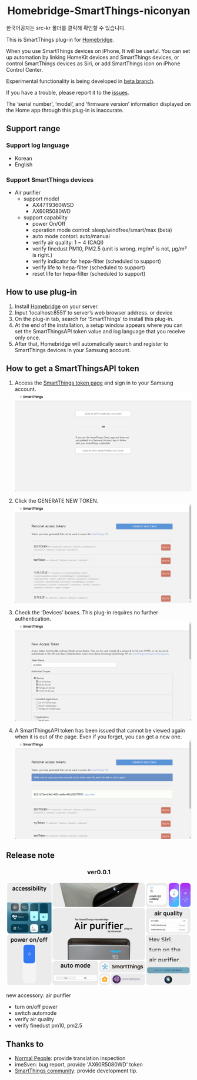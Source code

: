 <span align="center">

# Homebridge-SmartThings-niconyan
</span>

한국어공지는 src-kr 폴더를 클릭해 확인할 수 있습니다.

This is SmartThings plug-in for [Homebridge](https://github.com/homebridge/homebridge).

When you use SmartThings devices on iPhone, It will be useful.
You can set up automation by linking HomeKit devices and SmartThings devices, or control SmartThings devices as Siri, or add SmartThings icon on iPhone Control Center.

Experimental functionality is being developed in [beta branch](https://github.com/niconyanGH/Homebridge-SmartThings-niconyan/tree/beta).

If you have a trouble, please report it to the [issues](https://github.com/niconyanGH/homebridge-smartthings/issues).

The ‘serial number’, ‘model’, and ‘firmware version’ information displayed on the Home app through this plug-in is inaccurate.

## Support range
### Support log language
* Korean
* English

### Support SmartThings devices
* Air purifier
  - support model
    + AX47T9360WSD
    + AX60R5080WD
  - support capability
    + power On/Off
    + operation mode control: sleep/windfree/smart/max (beta)
    + auto mode contorl: auto/manual
    + verify air quality: 1 ~ 4 (CAQI)
    + verify finedust PM10, PM2.5 (unit is wrong. mg/m³ is not, µg/m³ is right.)
    + verify indicator for hepa-filter (scheduled to support)
    + verify life to hepa-filter (scheduled to support)
    + reset life tor hepa-filter (scheduled to support)

## How to use plug-in

1. Install [Homebridge](https://github.com/homebridge/homebridge#installation) on your server.
2. Input ‘localhost:8551’ to server’s web browser address. or device
3. On the plug-in tab, search for ‘SmartThings’ to install this plug-in.
4. At the end of the installation, a setup window appears where you can set the SmartThingsAPI token value and log language that you receive only once.
5. After that, Homebridge will automatically search and register to SmartThings devices in your Samsung account.

## How to get a SmartThingsAPI token

1. Access the [SmartThings token page](https://account.smartthings.com/tokens) and sign in to your Samsung account.
![guide1](guide/1.png?raw=true)

2. Click the GENERATE NEW TOKEN.
![guide2](guide/2.png?raw=true)

3. Check the ‘Devices’ boxes. This plug-in requires no further authentication.
![guide3](guide/3.png?raw=true)

4. A SmartThingsAPI token has been issued that cannot be viewed again when it is out of the page. Even if you forget, you can get a new one.
![guide4](guide/4.png?raw=true)

## Release note
<span align="center">

### ver0.0.1
</span>

![Homebridge-SmartThings-niconyan v0.0.1 Summary Introduction(en)](ReleaseNote/v0.0.1/Summary_Introduction_Homebridge-SmartThings-AirPurifier(en).png?raw=true)

new accessory: air purifier
* turn on/off power
* switch automode
* verify air quality
* verify finedust pm10, pm2.5

## Thanks to
* [Normal People](https://www.youtube.com/c/%EB%85%B8%EB%A9%80%ED%94%BC%ED%94%8C): provide translation inspection
* imeSven: bug report, provide 'AX60R5080WD' token
* [SmartThings community](https://community.smartthings.com/): provide development tip.